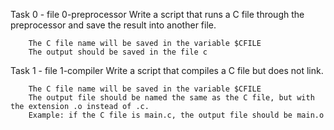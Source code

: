 Task 0 - file 0-preprocessor
	Write a script that runs a C file through the preprocessor and save the result into another file.

		The C file name will be saved in the variable $CFILE
		The output should be saved in the file c

Task 1 - file 1-compiler
	Write a script that compiles a C file but does not link.

		The C file name will be saved in the variable $CFILE
		The output file should be named the same as the C file, but with the extension .o instead of .c.
		Example: if the C file is main.c, the output file should be main.o


